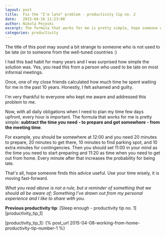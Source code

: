 ```yaml
---
layout: post
title:  Fix the "I'm late" problem - productivity tip no. 2
date:   2015-04-16 11:23:00
author: Nikola Pejoski
excerpt: The formula that works for me is pretty simple, hope someone will find this advice useful.
categories: productivity
---
```


The title of this post may sound a bit strange to someone who is not used to be late 
(or to someone from the well-tuned countries :)

I had this bad habit for many years and I was surprised how simple the solution was. 
Yes, you read this from a person who used to be late on most informal meetings. 

Once, one of my close friends calculated how much time he spent waiting for me in the past 10 years. Honestly, I felt ashamed and guilty.

I'm very thankful to everyone who kept me aware and addressed this problem to me.

Now, with all daily obligations when I need to plan my time few days upfront, every hour is important.
The formula that works for me is pretty simple: **subtract the time you need - to prepare and get somewhere - from the meeting time**.

For example, you should be somewhere at 12:00 and you need 20 minutes to prepare, 20 minutes to get there, 10 minutes to find parking spot, and 10 extra minutes for contingencies. Then you should set 11:00 in your mind as the time you need to start preparing and 11:20 as time when you need to get out from home. Every minute after that increases the probability for being late. 

That's all, hope someone finds this advice useful. Use your time wisely, it is moving fast-forward.

*What you read above is not a rule, but a reminder of something that we should all be aware of; 
Something I've drawn out from my personal experience and I like to share with you.*

**Previous productivity tip**: [Sleep enough - productivity tip no. 1][productivity_tip_1]

[productivity_tip_1]: {% post_url 2015-04-08-working-from-home-productivity-tip-number-1 %}
